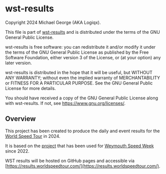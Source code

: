 # wst-results

Copyright 2024 Michael George (AKA Logiqx).

This file is part of [wst-results](https://github.com/Logiqx/wst-results) and is distributed under the terms of the GNU General Public License.

wst-results is free software: you can redistribute it and/or modify it under the terms of the GNU General Public License as published by the Free Software Foundation, either version 3 of the License, or (at your option) any later version.

wst-results is distributed in the hope that it will be useful, but WITHOUT ANY WARRANTY; without even the implied warranty of MERCHANTABILITY or FITNESS FOR A PARTICULAR PURPOSE. See the GNU General Public License for more details.

You should have received a copy of the GNU General Public License along with wst-results. If not, see <https://www.gnu.org/licenses/>.



## Overview

This project has been created to produce the daily and event results for the [World Speed Tour](https://www.worldspeedtour.com/) in 2024.

It is based on the [project](https://github.com/Logiqx/wsw-results) that has been used for [Weymouth Speed Week](https://www.speedsailing.com/) since 2022.

WST results will be hosted on GitHub pages and accessible via [https://results.worldspeedtour.com/](https://results.worldspeedtour.com/).
